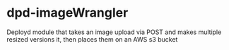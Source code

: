 dpd-imageWrangler
=================

Deployd module that takes an image upload via POST and makes multiple resized versions it, then places them on an AWS s3 bucket
